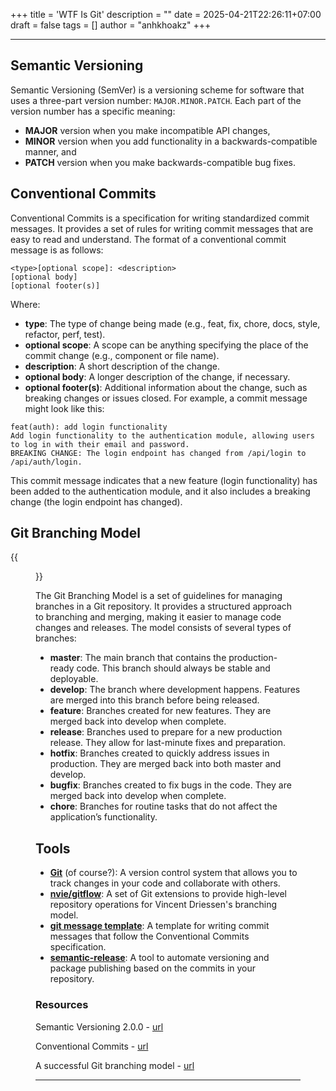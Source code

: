 +++
title = 'WTF Is Git'
description = ""
date = 2025-04-21T22:26:11+07:00
draft = false
tags = []
author = "anhkhoakz"
+++

---

## Semantic Versioning

Semantic Versioning (SemVer) is a versioning scheme for software that uses a three-part version number: `MAJOR.MINOR.PATCH`. Each part of the version number has a specific meaning:
- **MAJOR** version when you make incompatible API changes,
- **MINOR** version when you add functionality in a backwards-compatible manner, and
- **PATCH** version when you make backwards-compatible bug fixes.

## Conventional Commits

Conventional Commits is a specification for writing standardized commit messages. It provides a set of rules for writing commit messages that are easy to read and understand. The format of a conventional commit message is as follows:

```
<type>[optional scope]: <description>
[optional body]
[optional footer(s)]
```
Where:
- **type**: The type of change being made (e.g., feat, fix, chore, docs, style, refactor, perf, test).
- **optional scope**: A scope can be anything specifying the place of the commit change (e.g., component or file name).
- **description**: A short description of the change.
- **optional body**: A longer description of the change, if necessary.
- **optional footer(s)**: Additional information about the change, such as breaking changes or issues closed.
For example, a commit message might look like this:

```
feat(auth): add login functionality
Add login functionality to the authentication module, allowing users to log in with their email and password.
BREAKING CHANGE: The login endpoint has changed from /api/login to /api/auth/login.
```
This commit message indicates that a new feature (login functionality) has been added to the authentication module, and it also includes a breaking change (the login endpoint has changed).

## Git Branching Model

{{<figure src="images/blogs/wtf-is-git/git-flow.png" alt="Git Branching Model" caption="Git Branching Model">}}

The Git Branching Model is a set of guidelines for managing branches in a Git repository. It provides a structured approach to branching and merging, making it easier to manage code changes and releases. The model consists of several types of branches:
- **master**: The main branch that contains the production-ready code. This branch should always be stable and deployable.
- **develop**: The branch where development happens. Features are merged into this branch before being released.
- **feature**: Branches created for new features. They are merged back into develop when complete.
- **release**: Branches used to prepare for a new production release. They allow for last-minute fixes and preparation.
- **hotfix**: Branches created to quickly address issues in production. They are merged back into both master and develop.
- **bugfix**: Branches created to fix bugs in the code. They are merged back into develop when complete.
- **chore**: Branches for routine tasks that do not affect the application’s functionality.


## Tools

- **[Git](https://git-scm.com/)** (of course?): A version control system that allows you to track changes in your code and collaborate with others.
- **[nvie/gitflow](https://github.com/nvie)**: A set of Git extensions to provide high-level repository operations for Vincent Driessen's branching model.
- **[git message template]()**: A template for writing commit messages that follow the Conventional Commits specification.
- **[semantic-release](https://semantic-release.gitbook.io/semantic-release/)**: A tool to automate versioning and package publishing based on the commits in your repository.


### Resources

Semantic Versioning 2.0.0 - [url](https://semver.org)

Conventional Commits - [url](https://www.conventionalcommits.org/en/v1.0.0/)

A successful Git branching model - [url](https://nvie.com/posts/a-successful-git-branching-model/)

---
